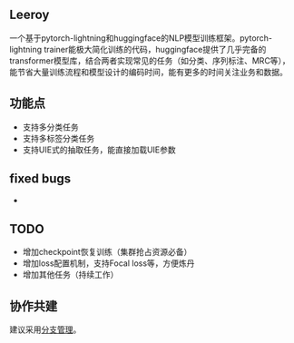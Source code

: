 
## Leeroy
一个基于pytorch-lightning和huggingface的NLP模型训练框架。pytorch-lightning trainer能极大简化训练的代码，huggingface提供了几乎完备的transformer模型库，结合两者实现常见的任务（如分类、序列标注、MRC等），能节省大量训练流程和模型设计的编码时间，能有更多的时间关注业务和数据。

## 功能点
* 支持多分类任务
* 支持多标签分类任务
* 支持UIE式的抽取任务，能直接加载UIE参数

## fixed bugs
*

## TODO
* 增加checkpoint恢复训练（集群抢占资源必备）
* 增加loss配置机制，支持Focal loss等，方便炼丹
* 增加其他任务（持续工作）

## 协作共建
建议采用[分支管理](http://www.ruanyifeng.com/blog/2012/07/git.html)。
